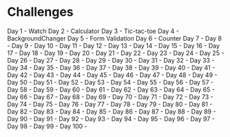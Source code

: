 # Challenges

Day 1 - Watch 
Day 2 - Calculator
Day 3 - Tic-tac-toe
Day 4 - BackgroundChanger
Day 5 - Form Validation
Day 6 - Counter
Day 7 - 
Day 8 - 
Day 9 - 
Day 10 - 
Day 11 -
Day 12 - 
Day 13 - 
Day 14 - 
Day 15 - 
Day 16 - 
Day 17 - 
Day 18 - 
Day 19 - 
Day 20 - 
Day 21 - 
Day 22 - 
Day 23 - 
Day 24 - 
Day 25 - 
Day 26 - 
Day 27 - 
Day 28 - 
Day 29 - 
Day 30 - 
Day 31 - 
Day 32 - 
Day 33 - 
Day 34 - 
Day 35 - 
Day 36 - 
Day 37 - 
Day 38 - 
Day 39 - 
Day 40 - 
Day 41 - 
Day 42 - 
Day 43 - 
Day 44 - 
Day 45 - 
Day 46 - 
Day 47 - 
Day 48 - 
Day 49 - 
Day 50 - 
Day 51 - 
Day 52 - 
Day 53 - 
Day 54 - 
Day 55 - 
Day 56 - 
Day 57 - 
Day 58 - 
Day 59 - 
Day 60 - 
Day 61 - 
Day 62 - 
Day 63 - 
Day 64 - 
Day 65 - 
Day 66 - 
Day 67 - 
Day 68 - 
Day 69 - 
Day 70 - 
Day 71 - 
Day 72 - 
Day 73 - 
Day 74 - 
Day 75 - 
Day 76 - 
Day 77 - 
Day 78 - 
Day 79 - 
Day 80 - 
Day 81 - 
Day 82 - 
Day 83 - 
Day 84 - 
Day 85 - 
Day 86 - 
Day 87 - 
Day 88 - 
Day 89 - 
Day 90 - 
Day 91 - 
Day 92 - 
Day 93 - 
Day 94 - 
Day 95 - 
Day 96 - 
Day 97 - 
Day 98 - 
Day 99 - 
Day 100 - 
